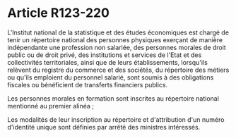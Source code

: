 # Article R123-220

<p>L'Institut national de la statistique et des études économiques est chargé de tenir un répertoire national des personnes physiques exerçant de manière indépendante une profession non salariée, des personnes morales de droit public ou de droit privé, des institutions et services de l'Etat et des collectivités territoriales, ainsi que de leurs établissements, lorsqu'ils relèvent du registre du commerce et des sociétés, du répertoire des métiers ou qu'ils emploient du personnel salarié, sont soumis à des obligations fiscales ou bénéficient de transferts financiers publics. </p><p>Les personnes morales en formation sont inscrites au répertoire national mentionné au premier alinéa ; </p><p>Les modalités de leur inscription au répertoire et d'attribution d'un numéro d'identité unique sont définies par arrêté des ministres intéressés.</p>